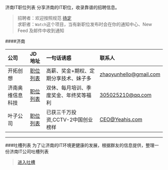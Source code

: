 济南IT职位列表
分享济南的IT职位，收录靠谱的招聘信息。

> 招聘者：欢迎按照规范 [待定](https://github.com/beanu/jobs)  
> 求职者：`Watch`这个项目，当有新职位发布时会在你的通知中心、New Feed 及邮件中收到通知  

####济南

公司  | JD 地址 | 一句话诱惑 | 联系人
:------------- | :------------- | :-------------  | :-------------
开拓创想 | [职位列表](./jobs/北京开拓创想济南分公司.md) | 高薪、奖金+期权、定期分享技术、妹子多 | [zhaoyunhello@gmail.com](mailto:zhaoyunhello@gmail.com "有效期 2015-06-30")
济南奥维信息科技 |[职位列表](./jobs/济南奥维信息科技有限公司.md) |双休、每月培训、季度奖金、年终奖等福利 |[305025210@qq.com](mailto:305025210@qq.com "有效期 2015-12-30")
叶子公司 |[职位列表](./jobs/叶子公司.md) | 已获三千万投资,CCTV-2中国创业榜样 |[CEO@Yeahis.com](mailto:CEO@Yeahis.com "有效期 2015-12-30")










-----------------------------------------------------------------------------
###吐槽列表
为了让济南的IT环境更健康的发展，根据群友的信息提供，整理一份济南IT公司吐槽列表
> [进入吐槽](./fucklist.md)
